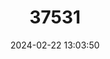 ---
title: "37531"
category: "Shorea crassa"
draft: false
date: 2024-02-22 13:03:50
languages:
  Malay: ["Selangan batu daun tebal"]
---